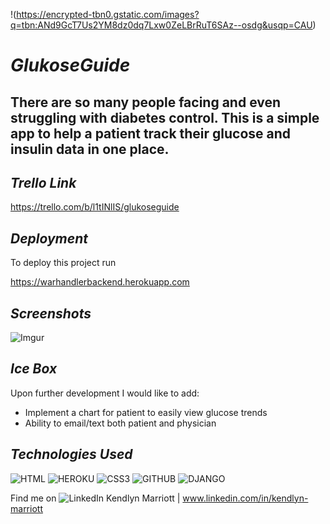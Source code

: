 !(https://encrypted-tbn0.gstatic.com/images?q=tbn:ANd9GcT7Us2YM8dz0dq7Lxw0ZeLBrRuT6SAz--osdg&usqp=CAU)




# *GlukoseGuide*

## There are so many people facing and even struggling with diabetes control.  This is a simple app to help a patient track their glucose and insulin data in one place. 





## *Trello Link*

https://trello.com/b/l1tINlIS/glukoseguide







## *Deployment*

To deploy this project run

https://warhandlerbackend.herokuapp.com







## *Screenshots*



![Imgur](https://i.imgur.com/9naodZI.png)



## *Ice Box*

Upon further development I would like to add:
- Implement a chart for patient to easily view glucose trends
- Ability to email/text both patient and physician





## *Technologies Used*



 ![HTML](https://img.shields.io/badge/HTML5-E34F26?style=for-the-badge&logo=html5&logoColor=white)
 ![HEROKU](https://img.shields.io/badge/Heroku-430098?style=for-the-badge&logo=heroku&logoColor=white)
 ![CSS3](https://img.shields.io/badge/CSS-239120?&style=for-the-badge&logo=css3&logoColor=white)
 ![GITHUB](https://img.shields.io/badge/GitHub-100000?style=for-the-badge&logo=github&logoColor=white)
 ![DJANGO](https://img.shields.io/badge/django%20versions-202.1-blue)



Find me on
![LinkedIn](https://img.shields.io/badge/LinkedIn-0077B5?style=for-the-badge&logo=linkedin&logoColor=white)
Kendlyn Marriott | www.linkedin.com/in/kendlyn-marriott
